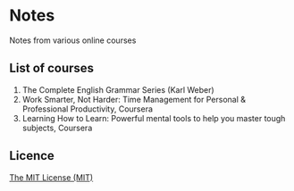 # Notes
Notes from various online courses

## List of courses

1. The Complete English Grammar Series (Karl Weber)
2. Work Smarter, Not Harder: Time Management for Personal & Professional Productivity, Coursera
3. Learning How to Learn: Powerful mental tools to help you master tough subjects, Coursera

## Licence
[The MIT License (MIT)](LICENSE)
